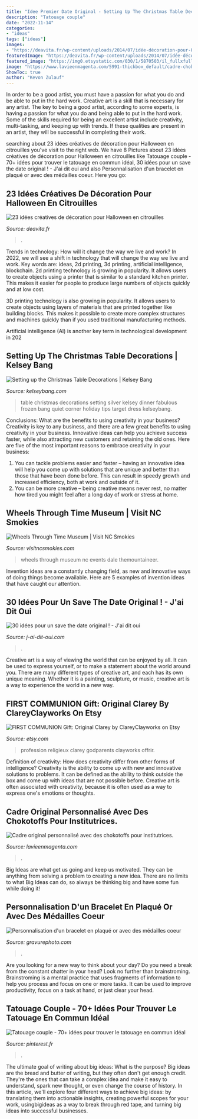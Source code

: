 ```yaml
---
title: "Idee Premier Date Original - Setting Up The Christmas Table Decorations"
description: "Tatouage couple"
date: "2022-11-14"
categories:
- "ideas"
tags: ["ideas"]
images:
- "https://deavita.fr/wp-content/uploads/2014/07/idée-décoration-pour-Halloween-citrouille-noire.jpg"
featuredImage: "https://deavita.fr/wp-content/uploads/2014/07/idée-décoration-pour-Halloween-citrouille-noire.jpg"
featured_image: "https://img0.etsystatic.com/030/1/5870503/il_fullxfull.555719946_py6k.jpg"
image: "https://www.lavieenmagenta.com/5991-thickbox_default/cadre-chokotoffs-classe-de-personnalise.jpg"
ShowToc: true
author: "Kevon Zulauf"
---
```



In order to be a good artist, you must have a passion for what you do and be able to put in the hard work.
Creative art is a skill that is necessary for any artist. The key to being a good artist, according to some experts, is having a passion for what you do and being able to put in the hard work. Some of the skills required for being an excellent artist include creativity, multi-tasking, and keeping up with trends. If these qualities are present in an artist, they will be successful in completing their work.

	

		
searching about 23 idées créatives de décoration pour Halloween en citrouilles you've visit to the right web. We have 8 Pictures about 23 idées créatives de décoration pour Halloween en citrouilles like Tatouage couple - 70+ idées pour trouver le tatouage en commun idéal, 30 idées pour un save the date original ! - J&#039;ai dit oui and also Personnalisation d&#039;un bracelet en plaqué or avec des médailles coeur. Here you go:
		
    
## 23 Idées Créatives De Décoration Pour Halloween En Citrouilles

<img loading=lazy src="https://deavita.fr/wp-content/uploads/2014/07/idée-décoration-pour-Halloween-citrouille-noire.jpg" onerror="this.onerror=null;this.src='https://tse4.mm.bing.net/th?id=OIP.dUN4mHj2KCdqOo_K-fV7VAHaHa&amp;pid=15.1';" alt="23 idées créatives de décoration pour Halloween en citrouilles">

_Source: deavita.fr_

>. 

	

Trends in technology: How will it change the way we live and work?
In 2022, we will see a shift in technology that will change the way we live and work. Key words are: ideas, 2d printing, 3d printing, artificial intelligence, blockchain. 
2d printing technology is growing in popularity. It allows users to create objects using a printer that is similar to a standard kitchen printer. This makes it easier for people to produce large numbers of objects quickly and at low cost. 

3D printing technology is also growing in popularity. It allows users to create objects using layers of materials that are printed together like building blocks. This makes it possible to create more complex structures and machines quickly than if you used traditional manufacturing methods. 

Artificial intelligence (AI) is another key term in technological development in 202
    
## Setting Up The Christmas Table Decorations | Kelsey Bang

<img loading=lazy src="http://kelseybang.com/wp-content/uploads/frozen_dinner_party_decorations_ideas_target_style-9393.jpg" onerror="this.onerror=null;this.src='https://tse3.mm.bing.net/th?id=OIP.cVFSqFtHQwD7S_Q28jqCIAHaLH&amp;pid=15.1';" alt="Setting up the Christmas Table Decorations | Kelsey Bang">

_Source: kelseybang.com_

>table christmas decorations setting silver kelsey dinner fabulous frozen bang quiet corner holiday tips target dress kelseybang. 

	

Conclusions: What are the benefits to using creativity in your business?
Creativity is key to any business, and there are a few great benefits to using creativity in your business. Innovative ideas can help you achieve success faster, while also attracting new customers and retaining the old ones. Here are five of the most important reasons to embrace creativity in your business: 

1. You can tackle problems easier and faster – having an innovative idea will help you come up with solutions that are unique and better than those that have been done before. This can result in speedy growth and increased efficiency, both at work and outside of it. 
2. You can be more creative – being creative means never rest, no matter how tired you might feel after a long day of work or stress at home.

    
## Wheels Through Time Museum | Visit NC Smokies

<img loading=lazy src="https://visitncsmokies.com/wp-content/uploads/2017/06/Wheels-Through-Time-Banner.jpg" onerror="this.onerror=null;this.src='https://tse2.mm.bing.net/th?id=OIP.ID6t6f7cVacCy33S7aNp3wHaEO&amp;pid=15.1';" alt="Wheels Through Time Museum | Visit NC Smokies">

_Source: visitncsmokies.com_

>wheels through museum nc events dale themountaineer. 

	

Invention ideas are a constantly changing field, as new and innovative ways of doing things become available. Here are 5 examples of invention ideas that have caught our attention.

    
## 30 Idées Pour Un Save The Date Original ! - J&#039;ai Dit Oui

<img loading=lazy src="http://j-ai-dit-oui.com/wp-content/uploads/2014/09/un-save-the-date-original.jpg" onerror="this.onerror=null;this.src='https://tse3.mm.bing.net/th?id=OIP.m6EVhkMy72W1gjTmKVcT3QHaE8&amp;pid=15.1';" alt="30 idées pour un save the date original ! - J&#039;ai dit oui">

_Source: j-ai-dit-oui.com_

>. 

	

Creative art is a way of viewing the world that can be enjoyed by all. It can be used to express yourself, or to make a statement about the world around you. There are many different types of creative art, and each has its own unique meaning. Whether it is a painting, sculpture, or music, creative art is a way to experience the world in a new way.

    
## FIRST COMMUNION Gift: Original Clarey By ClareyClayworks On Etsy

<img loading=lazy src="https://img0.etsystatic.com/030/1/5870503/il_fullxfull.555719946_py6k.jpg" onerror="this.onerror=null;this.src='https://tse4.mm.bing.net/th?id=OIP.Qyd6UnK7bUMmHpYXf4QHAgHaFj&amp;pid=15.1';" alt="FIRST COMMUNION Gift: Original Clarey by ClareyClayworks on Etsy">

_Source: etsy.com_

>profession religieux clarey godparents clayworks offrir. 

	

Definition of creativity: How does creativity differ from other forms of intelligence?
Creativity is the ability to come up with new and innovative solutions to problems. It can be defined as the ability to think outside the box and come up with ideas that are not possible before. Creative art is often associated with creativity, because it is often used as a way to express one's emotions or thoughts.

    
## Cadre Original Personnalisé Avec Des Chokotoffs Pour Institutrices.

<img loading=lazy src="https://www.lavieenmagenta.com/5991-thickbox_default/cadre-chokotoffs-classe-de-personnalise.jpg" onerror="this.onerror=null;this.src='https://tse4.mm.bing.net/th?id=OIP.f5Rsc9bhhhMz6jTYvfwX0wHaHa&amp;pid=15.1';" alt="Cadre original personnalisé avec des chokotoffs pour institutrices.">

_Source: lavieenmagenta.com_

>. 

	

Big Ideas are what get us going and keep us motivated. They can be anything from solving a problem to creating a new idea. There are no limits to what Big Ideas can do, so always be thinking big and have some fun while doing it!

    
## Personnalisation D&#039;un Bracelet En Plaqué Or Avec Des Médailles Coeur

<img loading=lazy src="https://www.gravurephoto.com/media/catalog/product/cache/1/image/650x/040ec09b1e35df139433887a97daa66f/b/r/bracelet-breloques-c_ur-plaque-or-a-personnaliser-pour-les-mamans2.jpg" onerror="this.onerror=null;this.src='https://tse4.mm.bing.net/th?id=OIP.x3vTugKpXfW7voZ3NttKUQHaHa&amp;pid=15.1';" alt="Personnalisation d&#039;un bracelet en plaqué or avec des médailles coeur">

_Source: gravurephoto.com_

>. 

	

Are you looking for a new way to think about your day? Do you need a break from the constant chatter in your head? Look no further than brainstroming. Brainstroming is a mental practice that uses fragments of information to help you process and focus on one or more tasks. It can be used to improve productivity, focus on a task at hand, or just clear your head.

    
## Tatouage Couple - 70+ Idées Pour Trouver Le Tatouage En Commun Idéal

<img loading=lazy src="https://i.pinimg.com/736x/98/ed/f4/98edf4a4b6896dc53e39a1a18663c6d3.jpg" onerror="this.onerror=null;this.src='https://tse4.mm.bing.net/th?id=OIP.rAPBVAADTBjzC_J7te6wSgHaG-&amp;pid=15.1';" alt="Tatouage couple - 70+ idées pour trouver le tatouage en commun idéal">

_Source: pinterest.fr_

>. 

	

The ultimate goal of writing about big ideas: What is the purpose?
Big ideas are the bread and butter of writing, but they often don't get enough credit. They're the ones that can take a complex idea and make it easy to understand, spark new thought, or even change the course of history. In this article, we'll explore four different ways to achieve big ideas: by translating them into actionable insights, creating powerful scopes for your work, usingbigideas as a way to break through red tape, and turning big ideas into successful businesses.

